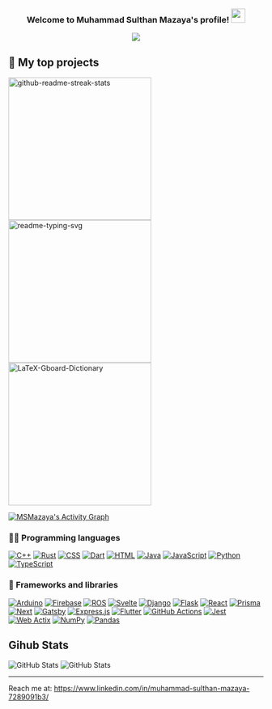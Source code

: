<h3 align="center">
  Welcome to Muhammad Sulthan Mazaya's profile!
  <img src="https://media.giphy.com/media/hvRJCLFzcasrR4ia7z/giphy.gif" width="28">
  <p align="center">
  <a href="https://github.com/DenverCoder1/readme-typing-svg"><img src="https://readme-typing-svg.herokuapp.com/?lines=An%20Engineering%20Physics%20Student;At%20Institut%20Teknologi%20Bandung;%20Also%20A%20Software%20Engineer%20Enthusiast&font=Fira%20Code&center=true&width=440&height=45&color=f75c7e&vCenter=true&size=22"></a>
</p>
</h3>

## 📘 My top projects

<p align="left">
  <a href="https://github.com/Collegacy-Indonesia/BackendV1"><img width="282" src="https://denvercoder1-github-readme-stats.vercel.app/api/pin/?username=Collegacy-Indonesia&repo=BackendV1&show_owner=true&theme=react&bg_color=1F222E&title_color=F85D7F&icon_color=F8D866&hide_border=true&show_icons=false" alt="github-readme-streak-stats"></a>
  <a href="https://github.com/paradewisudaitb/Backend-Wispril21"><img width="282" src="https://denvercoder1-github-readme-stats.vercel.app/api/pin/?username=paradewisudaitb&repo=Backend-Wispril21&hide_border=true&bg_color=1F222E&title_color=F85D7F&icon_color=F8D866&theme=react&show_icons=false" alt="readme-typing-svg"></a>
  <a href="https://github.com/InternshipTEC/Backend"><img width="282" src="https://denvercoder1-github-readme-stats.vercel.app/api/pin/?username=InternshipTEC&repo=Backend&show_owner=true&theme=react&bg_color=1F222E&title_color=F85D7F&icon_color=F8D866&hide_border=true&show_icons=false" alt="LaTeX-Gboard-Dictionary"></a>
</a>
</p>

<a href="https://github.com/ashutosh00710/github-readme-activity-graph"><img alt="MSMazaya's Activity Graph" src="https://activity-graph.herokuapp.com/graph?username=MSMazaya&bg_color=1F222E&color=F8D866&line=F85D7F&point=FFFFFF&hide_border=true" /></a>

### 👨‍💻 Programming languages

<p>
    <a href="https://github.com/search?q=user%3AMSMazaya+language%3Acpp"><img alt="C++" src="https://custom-icon-badges.herokuapp.com/badge/C++-9C033A.svg?logo=cpp2&logoColor=white"></a>
    <a href="https://github.com/search?q=user%3AMSMazaya+language%3Arust"><img alt="Rust" src="https://custom-icon-badges.herokuapp.com/badge/Rust-E39842.svg?logo=rust&logoColor=white"></a>
    <a href="https://github.com/search?q=user%3AMSMazaya+language%3Acss"><img alt="CSS" src="https://img.shields.io/badge/CSS-1572B6.svg?logo=css3&logoColor=white"></a>
    <a href="https://github.com/search?q=user%3AMSMazaya+language%3Adart"><img alt="Dart" src="https://img.shields.io/badge/Dart-15A6C4.svg?logo=dart&logoColor=white"></a>
    <a href="https://github.com/search?q=user%3AMSMazaya+language%3Ahtml"><img alt="HTML" src="https://img.shields.io/badge/HTML-E34F26.svg?logo=html5&logoColor=white"></a>
    <a href="https://github.com/search?q=user%3AMSMazaya+language%3Ajava"><img alt="Java" src="https://img.shields.io/badge/Java-007396.svg?logo=java&logoColor=white"></a>
    <a href="https://github.com/search?q=user%3AMSMazaya+language%3Ajavascript"><img alt="JavaScript" src="https://img.shields.io/badge/JavaScript-F7DF1E.svg?logo=javascript&logoColor=black"></a>
    <a href="https://github.com/search?q=user%3AMSMazaya+language%3Apython"><img alt="Python" src="https://img.shields.io/badge/Python-14354C.svg?logo=python&logoColor=white"></a>
    <a href="https://github.com/search?q=user%3AMSMazaya+language%3AtypeScript"><img alt="TypeScript" src="https://img.shields.io/badge/TypeScript-007ACC.svg?logo=typescript&logoColor=white"></a>
</p>

### 🧰 Frameworks and libraries

<p>
    <a href="#"><img alt="Arduino" src="https://img.shields.io/badge/-Arduino-00979D?logo=Arduino&logoColor=white"></a>
    <a href="#"><img alt="Firebase" src="https://custom-icon-badges.herokuapp.com/badge/Firebase-25A162.svg?logo=firebase&logoColor=white"></a>
    <a href="#"><img alt="ROS" src="https://custom-icon-badges.herokuapp.com/badge/ROS-25A162.svg?logo=ros&logoColor=white"></a>
    <a href="#"><img alt="Svelte" src="https://img.shields.io/badge/Svelte-0A9EDC.svg?logo=svelte&logoColor=white"></a>
    <a href="#"><img alt="Django" src="https://img.shields.io/badge/Django-0A1EDC.svg?logo=django&logoColor=white"></a>
    <a href="#"><img alt="Flask" src="https://img.shields.io/badge/Flask-0A3EDC.svg?logo=flask&logoColor=white"></a>
    <a href="#"><img alt="React" src="https://img.shields.io/badge/React-20232a.svg?logo=react&logoColor=%2361DAFB"></a>
    <a href="#"><img alt="Prisma" src="https://img.shields.io/badge/Prisma-22232a.svg?logo=prisma&logoColor=%2361DAFB"></a>
    <a href="#"><img alt="Next" src="https://img.shields.io/badge/Next%20JS-24232a.svg?logo=nextjs&logoColor=%2361DAFB"></a>
    <a href="#"><img alt="Gatsby" src="https://img.shields.io/badge/Gatsby-24232a.svg?logo=gatsby&logoColor=%2361DAFB"></a>
    <a href="#"><img alt="Express.js" src="https://img.shields.io/badge/Express.js-404d59.svg?logo=express&logoColor=white"></a>
    <a href="#"><img alt="Flutter" src="https://img.shields.io/badge/Flutter-02569B.svg?logo=flutter&logoColor=white"></a>
    <a href="#"><img alt="GitHub Actions" src="https://img.shields.io/badge/GitHub%20Actions-2671E5.svg?logo=github%20actions&logoColor=white"></a>
    <a href="#"><img alt="Jest" src="https://img.shields.io/badge/Jest-C21325.svg?logo=jest&logoColor=white"></a>
    <a href="#"><img alt="Web Actix" src="https://img.shields.io/badge/Web%20Actix-0081CB.svg?logo=web-actix&logoColor=white"></a>
    <a href="#"><img alt="NumPy" src="https://img.shields.io/badge/Numpy-013243.svg?logo=numpy&logoColor=white"></a>
    <a href="#"><img alt="Pandas" src="https://img.shields.io/badge/Pandas-150458.svg?logo=pandas&logoColor=white"></a>
</p>

## Gihub Stats

<p>
  <img src="https://github-readme-stats.vercel.app/api?username=MSMazaya&amp;show_icons=true&amp;count_private=true&amp;theme=dracula" alt="GitHub Stats">
  <img src="https://github-readme-stats-one-bice.vercel.app/api/top-langs/?username=MSMazaya&langs_count=8&layout=compact&role=OWNER,ORGANIZATION_MEMBER,COLLABORATOR&theme=dracula" alt="GitHub Stats">
</p>

---

Reach me at: https://www.linkedin.com/in/muhammad-sulthan-mazaya-7289091b3/



